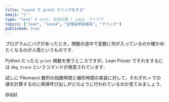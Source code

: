 ```yaml
---
title: "Lean4 で print デバッグをする"
emoji: "🩺"
type: "tech" # tech: 技術記事 / idea: アイデア
topics: ["lean", "lean4", "定理証明支援系", "デバッグ"]
published: true
---
```


プログラムにバグがあったとき，関数の途中で変数に何が入っているのか確かめたくなるのが人情というものです．

Python だったら `print` 関数を使うところですが，Lean Prover でそれをするには `dbg_trace` というコマンドが用意されています．

試しに Fibonacci 数列の指数時間と線形時間の実装に対して，それぞれ `n` での値を計算するのに再帰呼び出しがどのように行われているのか見てみましょう．

@[gist](https://gist.github.com/Seasawher/5c109371ec5661d270f7909761a3b10f)
